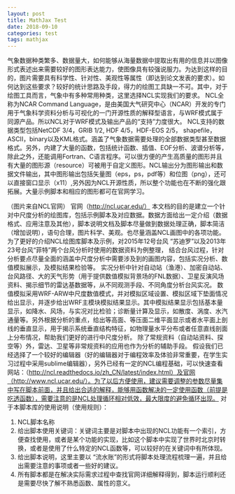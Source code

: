 ```yaml
---
layout: post
title: MathJax Test
date: 2018-09-10
categories: test
tags: mathjax 
---
```

  气象数据种类繁多、数据量大，如何能够从海量数据中提取出有用的信息并以图像形式表述出来需要较好的图形表达能力，使图像具有较强说服力。为达到这样的目的，图片需要具有科学性、针对性、美观性等属性（即达到论文发表的要求）。如何达到这些要求？较好的统计思路及手段，得力的绘图工具缺一不可。其中，对于绘图工具而言，气象中有多种常用种类，这里选择NCL实现我们的要求。
NCL全称为NCAR Command Language，是由美国大气研究中心（NCAR）开发的专门用于气象科学资料分析与可视化的一门开源性质的解释型语言，与WRF模式属于同源产品。所以NCL对于WRF模式及输出产品的“支持”力度很大。
NCL支持的数据类型包括NetCDF 3/4，GRIB 1/2, HDF 4/5，HDF-EOS 2/5， shapefile，ASCII，binary以及KML格式。涵盖了气象数据需要处理的全部数据类型甚至数据格式。另外，内建了大量的函数，包括统计函数、插值、EOF分析、波谱分析等，除此之外，还能调用Fortran、C语言程序。可以很方便的产生高质量的图形并且有大量的图形源（resource）可被用于自定义图形。NCL输出分为图形输出和数据文件输出，其中图形输出包括矢量图（eps，ps，pdf等）和位图（png），还可以直接窗口显示（x11）,另外因为NCL开源性质，所以整个功能也在不断的强化跟拓展。大量示例脚本和相应的图形都可在官网学习。
 
（图片来自NCL官网）
官网（http://ncl.ucar.edu/） 
本文档的目的是建立一个针对中尺度分析的绘图库，包括示例脚本及对应数据。数据方面给出一定介绍（数据格式、应用注意及其他），脚本说明文档及脚本尽量做到数据处理正确，脚本简洁（增加说明），语句合理，图片科学、美观。也尽量涵盖NCL画图中的各项功能。为了更好的介绍NCL绘图库脚本及示例，对2015年12号台风 “苏迪罗”以及2013年23号台风“菲特”两个台风分析时使用的数据资料为例整理， 结合台风过程，针对分析要点尽量全面的涵盖中尺度分析中需要涉及到的画图内容，包括实况分析、数值模拟展示，及模拟结果检验等。
实况分析中针对自动站（渔港）、加密自动站、台风路径、大的天气形势（用于提供数值模拟背景场的FNL数据）、卫星反演风场资料、揭示细节的雷达基数据等，从不同观测手段、不同角度分析台风实况。
数值模拟采用WRF-ARW中尺度数值模式，并对模拟区域设置、模拟区域下垫面情况给出显示，并逐步给出WRF主模块模拟结果显示。其中模拟结果显示包括基本量显示，如降水、风场，与实况对比检验；诊断量计算及显示，如散度、涡度、水汽通量等。另外根据分析的重点，给出等高面、等压面二维平面显示或者水平面上剖线的垂直显示，用于揭示系统垂直结构特征，如物理量水平分布或者任意直线剖面上分布情况，帮助我们更好的进行中尺度分析。
除了常规资料（自动站资料、探空等）外，雷达、卫星等非常规资料的应用也作为分析的辅助手段。
假设我们已经选择了一个较好的编辑器（好的编辑器对于编程效率及体验非常重要，在学生实习过程中采用sublime编辑器），另外已经有一定的NCL编程基础，可以快速查看网站：（http://ncl.readthedocs.io/zh_CN/latest/index.html）及官网（http://www.ncl.ucar.edu/）。为了以后方便使用，建议需要调整的参数尽量集中写在脚本前面，并且给出合适的解释，能够用函数解决的一定使用函数（前提是吃透函数），需要注意的是NCL处理循环相对低效，最大限度的避免循环出现。
对于本脚本库的使用说明（使用规则）：
1.	NCL脚本名称
2.	给出脚本使用关键词：关键词主要是对脚本中出现的NCL功能有一个索引，方便查找使用，或者是某个功能的实现，比如这个脚本中实现了世界时北京时转换，或者是使用了什么特定的NCL函数等，可以较好的在关键词中有所体现。
3.	给出脚本说明，这里主要以 “流水账”的形式将脚本处理流程梳理一遍，并且给出需要注意的事项或者一些好的建议。
4.	所有脚本都是在解决实际需求过程中查找官网详细解释得到，脚本运行顺利还是需要尽快了解不熟悉函数、属性的意义。
